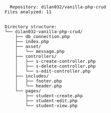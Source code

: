 <pre>
  Repository: dilan032/vanilla-php-crud
Files analyzed: 11


Directory structure:
└── dilan032-vanilla-php-crud/
    ├── db_connection.php
    ├── index.php
    ├── asset/
    │   └── message.php
    ├── controllers/
    │   ├── s-create-controller.php
    │   ├── s-delete-controller.php
    │   └── s-edit-controller.php
    ├── includes/
    │   ├── footer.php
    │   └── header.php
    └── pages/
        ├── student-create.php
        ├── student-edit.php
        └── student-view.php


</pre>

